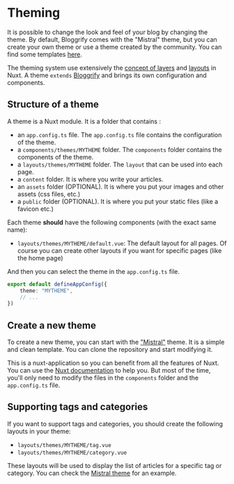 # Theming 

It is possible to change the look and feel of your blog by changing the theme. By default, Bloggrify comes with the "Mistral" theme, but you can create your own theme or use a theme created by the community. You can find some templates [here](/templates).

The theming system use extensively the [concept of layers](https://nuxt.com/docs/examples/advanced/config-extends) and [layouts](https://nuxt.com/docs/guide/directory-structure/layouts) in Nuxt. A theme `extends` [Bloggrify](https://github.com/bloggrify/bloggrify) and brings its own configuration and components. 

## Structure of a theme

A theme is a Nuxt module. It is a folder that contains :
- an `app.config.ts` file. The `app.config.ts` file contains the configuration of the theme. 
- a `components/themes/MYTHEME` folder. The `components` folder contains the components of the theme.
- a `layouts/themes/MYTHEME` folder. The `layout` that can be used into each page. 
- a `content` folder. It is where you write your articles.
- an `assets` folder (OPTIONAL). It is where you put your images and other assets (css files, etc.)
- a `public` folder (OPTIONAL). It is where you put your static files (like a favicon etc.)

Each theme **should** have the following components (with the exact same name):

- `layouts/themes/MYTHEME/default.vue`: The default layout for all pages. Of course you can create other layouts if you want for specific pages (like the home page)

And then you can select the theme in the `app.config.ts` file.

```typescript
export default defineAppConfig({
    theme: "MYTHEME",
    // ...
})
```

## Create a new theme

To create a new theme, you can start with the ["Mistral"](https://github.com/bloggrify/bloggrify-mistral) theme. It is a simple and clean template. You can clone the repository and start modifying it.

This is a nuxt-application so you can benefit from all the features of Nuxt. You can use the [Nuxt documentation](https://nuxt.com/) to help you. But most of the time, you'll only need to modify the files in the `components` folder and the `app.config.ts` file.

## Supporting tags and categories 

If you want to support tags and categories, you should create the following layouts in your theme:
* `layouts/themes/MYTHEME/tag.vue`
* `layouts/themes/MYTHEME/category.vue`

These layouts will be used to display the list of articles for a specific tag or category. You can check the [Mistral theme](https://github.com/bloggrify/bloggrify-mistral) for an example.
